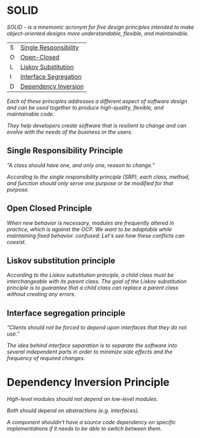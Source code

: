 # SOLID

_SOLID - is a mnemonic acronym for five design principles intended to make object-oriented designs more understandable,
flexible, and maintainable._

|     |                                                                         |
|-----|-------------------------------------------------------------------------|
| S   | [Single Responsibility](SOLID/1.Single_Responsibility_Principle.md) |
| O   | [Open-Closed](SOLID/2.Open-Closed_Principle.md)                             |
| L   | [Liskov Substitution](SOLID/3.Liskov_substitution_principle.md)             |
| I   | [Interface Segregation](SOLID/4.Interface_Segregation_Principle.md)         |
| D   | [Dependency Inversion](SOLID/5.Dependency_Inversion_Principle.md)           |

_Each of these principles addresses a different aspect of software design and can be used together to produce
high-quality, flexible, and maintainable code._

_They help developers create software that is resilient to change and can evolve with the needs of the business or the users._

## Single Responsibility Principle

_"A class should have one, and only one, reason to change."_

_According to the single responsibility principle (SRP), each class, method, and function should only serve one purpose
or be modified for that purpose._

## Open Closed Principle

_When new behavior is necessary, modules are frequently altered in practice, which is against the OCP. We want to be
adaptable while maintaining fixed behavior. confused: Let's see how these conflicts can coexist._

## Liskov substitution principle

_According to the Liskov substitution principle, a child class must be interchangeable with its parent class. The goal
of the Liskov substitution principle is to guarantee that a child class can replace a parent class without creating any
errors._

## Interface segregation principle

_“Clients should not be forced to depend upon interfaces that they do not use.”_

_The idea behind interface separation is to separate the software into several independent parts in order to minimize
side
effects and the frequency of required changes._

# Dependency Inversion Principle

_High-level modules should not depend on low-level modules._

_Both should depend on abstractions (e.g. interfaces)._

_A component shouldn't have a source code dependency on specific implementations if it needs to be able to switch
between them._




